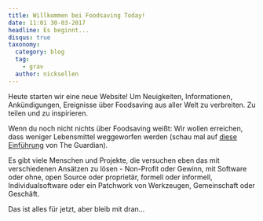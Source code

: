 ```yaml
---
title: Willkommen bei Foodsaving Today!
date: 11:01 30-03-2017
headline: Es beginnt...
disqus: true
taxonomy:
  category: blog
  tag:
    - grav
  author: nicksellen
---
```

Heute starten wir eine neue Website! Um Neuigkeiten, Informationen, Ankündigungen, Ereignisse über Foodsaving aus aller Welt zu verbreiten. Zu teilen und zu inspirieren.

Wenn du noch nicht nichts über Foodsaving weißt: Wir wollen erreichen, dass weniger Lebensmittel weggeworfen werden (schau mal auf [ diese Einführung](https://www.theguardian.com/sustainable-business/free-food-sharing-leftovers-surplus-local-popular) von The Guardian).

Es gibt viele Menschen und Projekte, die versuchen eben das mit verschiedenen Ansätzen zu lösen - Non-Profit oder Gewinn, mit Software oder ohne, open Source oder proprietär, formell oder informell, Individualsoftware oder ein Patchwork von Werkzeugen, Gemeinschaft oder Geschäft.

Das ist alles für jetzt, aber bleib mit dran...